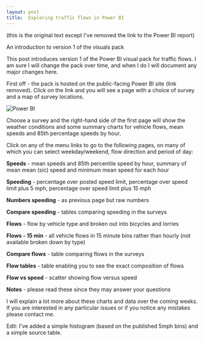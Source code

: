 ```yaml
---
layout: post
title:  Exploring traffic flows in Power BI
---
```

(this is the original text except I've removed the link to the Power BI report)

An introduction to version 1 of the visuals pack

This post introduces version 1 of the Power BI visual pack for traffic flows. I am sure I will change the pack over time, and when I do I will document any major changes here.

First off - the pack is hosted on the public-facing Power BI site (link removed). Click on the link and you will see a page with a choice of survey and a map of survey locations.

![Power BI](2019-07-14-power-bi.png)

Choose a survey and the right-hand side of the first page will show the weather conditions and some summary charts for vehicle flows, mean speeds and 85th percentage speeds by hour.
  
Click on any of the menu links to go to the following pages, on many of which you can select weekday/weekend, flow direction and period of day:

**Speeds** \- mean speeds and 85th percentile speed by hour, summary of mean mean (sic) speed and minimum mean speed for each hour

**Speeding** \- percentage over posted speed limit, percentage over speed limit plus 5 mph, percentage over speed limit plus 15 mph

**Numbers speeding** - as previous page but raw numbers

**Compare speeding** - tables comparing speeding in the surveys

**Flows** \- flow by vehicle type and broken out into bicycles and lorries

**Flows - 15 min** - all vehicle flows in 15 minute bins rather than hourly (not available broken down by type)

**Compare flows** - table comparing flows in the surveys

**Flow tables** \- table enabling you to see the exact composition of flows

**Flow vs speed** - scatter showing flow versus speed

**Notes** \- please read these since they may answer your questions

I will explain a lot more about these charts and data over the coming weeks. If you are interested in any particular issues or if you notice any mistakes please contact me.

  

Edit: I've added a simple histogram (based on the published 5mph bins) and a simple source table.